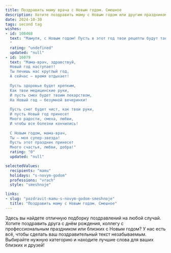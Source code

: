 ```yaml
---
title: Поздравить маму врача с Новым годом. Смешное
description: Хотите поздравить маму с Новым годом или другим праздником? Наш ИИ создаст незабываемое поздравление, а вы обязательно выделитесь среди других.  
date: 2024-10-30
tags: second tag
wishes:
- id: 108468
  text: "Мамуля, с Новым годом! Пусть в этот год твои рецепты будут такими же действенными, как твои назначения, а количество пациентов, нуждающихся в твоей помощи, стремится к нулю —  пусть все будут здоровы и счастливы!  Желаю тебе крепкого здоровья (чтобы выдержать все наши семейные праздники!),  морского отдыха, и чтобы все твои анализы были идеальными –  только отличные показатели без единого отклонения от нормы!  С Новым годом, доктор!
  "
  rating: "undefined"
  updated: "null"
- id: 16079
  text: "Мама-врач, здравствуй,
  Новый год наступает!
  Ты лечишь нас круглый год,
  А сейчас – время отдыхает!
  
  Пусть здоровье будет крепким,
  Как твои медицинские руки,
  И пусть смех будет твоим лекарством,
  На Новый год – безумной вечеринки!
  
  Пусть снег будет чист, как твои руки,
  И пусть Новый год принесет
  Много радости, смеха, любви,
  И чтобы все болезни кончились!
  
  С Новым годом, мама-врач,
  Ты – моя супер-звезда!
  Пусть этот праздник принесет
  Много счастья, любви, добра!"
  rating: "0"
  updated: "null"

selectedValues:
  recipients: "mamu"
  holidays: "s-novym-godom"
  professions: "vrach"
  style: "smeshnoje"

links:
- slug: "pozdravit-mamu-s-novym-godom-smeshnoje"
  title: "Поздравить маму с Новым годом. Смешное"
---
```


Здесь вы найдете отличную подборку поздравлений на любой случай. 
Хотите поздравить друга с днём рождения, коллегу с профессиональным праздником или близких с Новым годом? У нас есть всё, чтобы сделать ваш поздравительный текст незабываемым. Выбирайте нужную категорию и находите лучшие слова для ваших близких и друзей!
